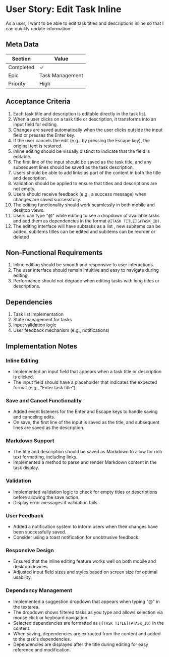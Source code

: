 # User Story: Edit Task Inline
As a user, I want to be able to edit task titles and descriptions inline so that I can quickly update information.

## Meta Data
| Section | Value |
| ------- | ----- |
| Completed | ✓ |
| Epic | Task Management |
| Priority | High |

## Acceptance Criteria

1. Each task title and description is editable directly in the task list.
2. When a user clicks on a task title or description, it transforms into an input field for editing.
3. Changes are saved automatically when the user clicks outside the input field or presses the Enter key.
4. If the user cancels the edit (e.g., by pressing the Escape key), the original text is restored.
5. Inline editing should be visually distinct to indicate that the field is editable.
6. The first line of the input should be saved as the task title, and any subsequent lines should be saved as the task description.
7. Users should be able to add links as part of the content in both the title and description.
8. Validation should be applied to ensure that titles and descriptions are not empty.
9. Users should receive feedback (e.g., a success message) when changes are saved successfully.
10. The editing functionality should work seamlessly in both mobile and desktop views.
11. Users can type "@" while editing to see a dropdown of available tasks and add them as dependencies in the format `@[TASK TITLE](#TASK_ID)`.
12. The editing interface will have subtasks as a list , new subitems can be added, subitems titles can be edited and subitems can be reorder or deleted

## Non-Functional Requirements

1. Inline editing should be smooth and responsive to user interactions.
2. The user interface should remain intuitive and easy to navigate during editing.
3. Performance should not degrade when editing tasks with long titles or descriptions.

## Dependencies

1. Task list implementation
2. State management for tasks
3. Input validation logic
4. User feedback mechanism (e.g., notifications)

## Implementation Notes

### Inline Editing
- Implemented an input field that appears when a task title or description is clicked.
- The input field should have a placeholder that indicates the expected format (e.g., "Enter task title").

### Save and Cancel Functionality
- Added event listeners for the Enter and Escape keys to handle saving and canceling edits.
- On save, the first line of the input is saved as the title, and subsequent lines are saved as the description.

### Markdown Support
- The title and description should be saved as Markdown to allow for rich text formatting, including links.
- Implemented a method to parse and render Markdown content in the task display.

### Validation
- Implemented validation logic to check for empty titles or descriptions before allowing the save action.
- Display error messages if validation fails.

### User Feedback
- Added a notification system to inform users when their changes have been successfully saved.
- Consider using a toast notification for unobtrusive feedback.

### Responsive Design
- Ensured that the inline editing feature works well on both mobile and desktop devices.
- Adjusted input field sizes and styles based on screen size for optimal usability.

### Dependency Management
- Implemented a suggestion dropdown that appears when typing "@" in the textarea.
- The dropdown shows filtered tasks as you type and allows selection via mouse click or keyboard navigation.
- Selected dependencies are formatted as `@[TASK TITLE](#TASK_ID)` in the content.
- When saving, dependencies are extracted from the content and added to the task's dependencies.
- Dependencies are displayed after the title during editing for easy reference and modification.
